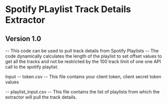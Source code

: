 # Spotify PLaylist Track Details Extractor

## Version 1.0
-- This code can be used to pull track details from Spotify Playlists
-- The code dynamically calculates the length of the playlist to set offset values to get all the tracks and not be restricted by the 100 track limit of one one API call to the spotify playlist. 

Input 
-- token.csv
  -- This file contains your client token, client secret token values
  
-- playlist_input.csv
  -- This file contains the list of playlists from which the extractor will pull the track details.

